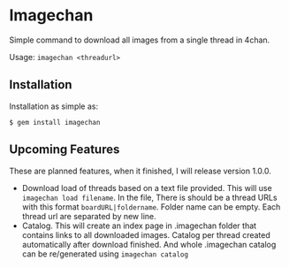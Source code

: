 # Imagechan

Simple command to download all images from a single thread in 4chan.

Usage: `imagechan <threadurl>`

## Installation

Installation as simple as:

    $ gem install imagechan

## Upcoming Features

These are planned features, when it finished, I will release version 1.0.0.

* Download load of threads based on a text file provided. This will use `imagechan load filename`. In the file, There is should be a thread URLs with this format `boardURL|foldername`. Folder name can be empty. Each thread url are separated by new line.
* Catalog. This will create an index page in .imagechan folder that contains links to all downloaded images. Catalog per thread created automatically after download finished. And whole .imagechan catalog can be re/generated using `imagechan catalog`